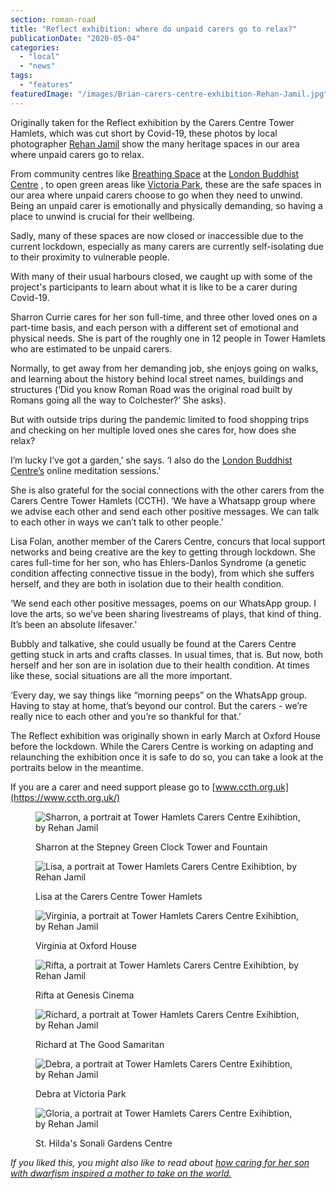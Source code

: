 ```yaml
---
section: roman-road
title: "Reflect exhibition: where do unpaid carers go to relax?"
publicationDate: "2020-05-04"
categories: 
  - "local"
  - "news"
tags: 
  - "features"
featuredImage: "/images/Brian-carers-centre-exhibition-Rehan-Jamil.jpg"
---
```


Originally taken for the Reflect exhibition by the Carers Centre Tower Hamlets, which was cut short by Covid-19, these photos by local photographer [Rehan Jamil](https://romanroadlondon.com/changing-faces-of-the-east-end-rehan-jamil/) show the many heritage spaces in our area where unpaid carers go to relax. 

From community centres like [Breathing Space](https://romanroadlondon.com/events/education/free-mindfulness-course/) at the [London Buddhist Centre](https://romanroadlondon.com/east-london-buddhist-centre-origins/) , to open green areas like [Victoria Park](https://romanroadlondon.com/victoria-park-east-london-bow/), these are the safe spaces in our area where unpaid carers choose to go when they need to unwind. Being an unpaid carer is emotionally and physically demanding, so having a place to unwind is crucial for their wellbeing.

Sadly, many of these spaces are now closed or inaccessible due to the current lockdown, especially as many carers are currently self-isolating due to their proximity to vulnerable people. 

With many of their usual harbours closed, we caught up with some of the project's participants to learn about what it is like to be a carer during Covid-19. 

Sharron Currie cares for her son full-time, and three other loved ones on a part-time basis, and each person with a different set of emotional and physical needs. She is part of the roughly one in 12 people in Tower Hamlets who are estimated to be unpaid carers. 

Normally, to get away from her demanding job, she enjoys going on walks, and learning about the history behind local street names, buildings and structures (‘Did you know Roman Road was the original road built by Romans going all the way to Colchester?’ She asks).

But with outside trips during the pandemic limited to food shopping trips and checking on her multiple loved ones she cares for, how does she relax? 

I’m lucky I’ve got a garden,’ she says. ‘I also do the [London Buddhist Centre’s](https://romanroadlondon.com/east-london-buddhist-centre-origins/) online meditation sessions.’ 

She is also grateful for the social connections with the other carers from the Carers Centre Tower Hamlets (CCTH). ‘We have a Whatsapp group where we advise each other and send each other positive messages. We can talk to each other in ways we can’t talk to other people.’

Lisa Folan, another member of the Carers Centre, concurs that local support networks and being creative are the key to getting through lockdown. She cares full-time for her son, who has Ehlers-Danlos Syndrome (a genetic condition affecting connective tissue in the body), from which she suffers herself, and they are both in isolation due to their health condition.

‘We send each other positive messages, poems on our WhatsApp group. I love the arts, so we’ve been sharing livestreams of plays, that kind of thing. It’s been an absolute lifesaver.’ 

Bubbly and talkative, she could usually be found at the Carers Centre getting stuck in arts and crafts classes. In usual times, that is. But now, both herself and her son are in isolation due to their health condition. At times like these, social situations are all the more important. 

‘Every day, we say things like “morning peeps” on the WhatsApp group. Having to stay at home, that’s beyond our control. But the carers - we’re really nice to each other and you’re so thankful for that.’

The Reflect exhibition was originally shown in early March at Oxford House before the lockdown. While the Carers Centre is working on adapting and relaunching the exhibition once it is safe to do so, you can take a look at the portraits below in the meantime. 

If you are a carer and need support please go to [www.ccth.org.uk](https://www.ccth.org.uk/)

<figure>

![Sharron, a portrait at Tower Hamlets Carers Centre Exihibtion, by Rehan Jamil](/images/Sharon-carers-centre-exhibition-Rehan-Jamil-1024x683.jpg)

<figcaption>

Sharron at the Stepney Green Clock Tower and Fountain

</figcaption>

</figure>

<figure>

![Lisa, a portrait at Tower Hamlets Carers Centre Exihibtion, by Rehan Jamil](/images/Lisa-carers-centre-exhibition-Rehan-Jamil-1024x683.jpg)

<figcaption>

Lisa at the Carers Centre Tower Hamlets

</figcaption>

</figure>

<figure>

![Virginia, a portrait at Tower Hamlets Carers Centre Exihibtion, by Rehan Jamil](/images/Virginia-carers-centre-exhibition-Rehan-Jamil-1024x683.jpg)

<figcaption>

Virginia at Oxford House

</figcaption>

</figure>

<figure>

![Rifta, a portrait at Tower Hamlets Carers Centre Exihibtion, by Rehan Jamil](/images/Rifta-carers-centre-exhibition-Rehan-Jamil-1024x683.jpg)

<figcaption>

Rifta at Genesis Cinema

</figcaption>

</figure>

<figure>

![Richard, a portrait at Tower Hamlets Carers Centre Exihibtion, by Rehan Jamil](/images/Richard-carers-centre-exhibition-Rehan-Jamil-1024x683.jpg)

<figcaption>

Richard at The Good Samaritan

</figcaption>

</figure>

<figure>

![Debra, a portrait at Tower Hamlets Carers Centre Exihibtion, by Rehan Jamil](/images/Debra-Carers-centre-exhibition-Rehan-Jamil-1024x683.jpg)

<figcaption>

Debra at Victoria Park

</figcaption>

</figure>

<figure>

![Gloria, a portrait at Tower Hamlets Carers Centre Exihibtion, by Rehan Jamil](/images/Gloria-Carers-centre-exhibition-Rehan-Jamil-1024x683.jpg)

<figcaption>

St. Hilda's Sonali Gardens Centre

</figcaption>

</figure>

_If you liked this, you might also like to read about [how caring for her son with dwarfism inspired a mother to take on the world.](https://romanroadlondon.com/candace-reading-fighting-disability-rights/)_
